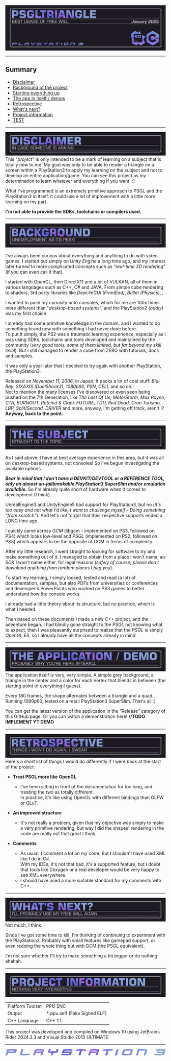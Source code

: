 <img src="https://github.com/RedLinesNT/PSGLTriangle/blob/main/assets/PSGLTriangle-Wide.png">
<hr>

## Summary

<!--ts-->
* [Disclaimer](#disclaimer)
* [Background of the project](#background)
* [Starting everything up](#the-subject)
* [The app in itself / demos](#demos)
* [Retrospective](#retrospective)
* [What's next?](#whats-next)
* [Project information](#project-information)
* <a href="#retrospective">TEST</a>
<!--te-->
<hr>

<img src="https://github.com/RedLinesNT/PSGLTriangle/blob/main/assets/PSGLTriangle-SECTION01.png" id="disclaimer">

<div>
This "<i>project</i>" is only intended to be a mark of learning on a subject that is totally new to me.
My goal was only to be able to render a triangle on a screen within a PlayStation3 to apply my learning 
on the subject and not to develop an entire application/game.
You can see this project as my determination to learn whatever and everything if you want. :)

What I've programmed is an extremely primitive approach to PSGL and the PlayStation3 in itself.
It could use a lot of improvement with a little more learning on my part.

<strong>I'm not able to provide the SDKs, toolchains or compilers used.</strong>
</div>
<hr>

<img src="https://github.com/RedLinesNT/PSGLTriangle/blob/main/assets/PSGLTriangle-SECTION02.png" id="background">

<div>
<p>I've always been curious about everything and anything to do with video games. 
I started out simply on <i>Unity Engine</i> a long time ago, and my interest later turned 
to more complicated concepts such as “<i>real-time 3D rendering</i>” (if you can even call it that).<br/>

I started with OpenGL, then DirectX11 and a bit of VULKAN, all of them in various languages such as C++, C# and JAVA. 
From simple cube rendering to shaders, 3rd party libraries like <i>Dear.ImGUI (FrontEnd)</i>, <i>Bullet (Physics)</i>, ..</p>
</div>

<div>
<p>I wanted to push my curiosity onto consoles, 
which for me are 100x times more different than "<i>desktop-based systems</i>", and the PlayStation2 (<i>oddly</i>) was my first choice.</p>

<p>I already had some primitive knowledge in the domain, and I wanted to do something brand new with something I had never done before.<br/>
To put it simply, the PS2 was a traumatic learning experience, especially as I was using SDKs, toolchains and tools developed 
and maintained by the community (<i>very good tools, some of them limited, but far beyond my skill level</i>). 
But I still managed to render a cube from ZERO with tutorials, docs and samples.</p>
</div>

<div>
<p>It was only a year later that I decided to try again with another PlayStation, the PlayStation3.</p>

<p>Released on <i>November 11, 2006</i>, in Japan. It packs a lot of cool stuff: 
<i>Blu-Ray</i>, <i>SIXAXIS (DualShock3)</i>, <i>1080p60</i>, <i>PSN</i>, <i>CELL</i> and so on.<br/>
Not to mention the many licenses I've discovered or even seen being pushed on the 7th Generation, 
like <i>The Last Of Us, MotorStorm, Max Payne, GTA, BURNOUT, Ratchet & Clank FUTURE, TDU, Red Dead, 
Gran Turismo, LBP, Split/Second, DRIVER</i> and more, anyway, I'm getting off track, aren't I?<br/>
<strong>Anyway, back to the point.</strong></p>
</div>
<hr>

<img src="https://github.com/RedLinesNT/PSGLTriangle/blob/main/assets/PSGLTriangle-SECTION03.png" id="the-subject">

<div>
<p>As I said above, I have at best average experience in this area, 
but it was all on desktop-based systems, not consoles! So I've begun investigating the available options.</p>
<strong><i>Bear in mind that I don't have a DEVKIT/DEVTOOL or a REFERENCE TOOL, 
only an almost un-jailbreakable PlayStation3 SuperSlim and/or emulation available.</i></strong>
So I'm already quite short of hardware when it comes to development (I think).<br/>

UnrealEngine3 and UnityEngine5 had support for PlayStation3, 
but no (<i>it's too easy and not what I'd like, I want to challenge myself - Doing something "from scratch"</i>).
And let's not forgot that their respective supports ended a LONG time ago.

I quickly came across <i>GCM</i> (libgcm - implemented on PS3, followed on PS4) 
which looks low-level and <i>PSGL</i> (implemented on PS2, followed on PS3) which appears to be 
the opposite of GCM in terms of complexity.

After my little research, I went straight to looking for software to try and make something out of it. 
I managed to obtain from a place I won't name, an <i>SDK</i> I won't name either, for legal reasons (<i>safely of course, 
please don't download anything from random places I beg you</i>).


To start my learning, I simply looked, tested and read (a lot) of documentation, samples,
but also PDFs from universities or conferences and developer's PowerPoints who worked on PS3 games 
to better understand how the console works. 

I already had a little theory about its structure, but no practice, which is what I needed.

Then based on these documents I made a new C++ project, and the adventure began.
I had blindly gone straight to the <i>PSGL</i> not knowing what to expect, then I was pleasantly 
surprised to realize that the <i>PSGL</i> is simply <i>OpenGL ES</i>, so I already have all the concepts already in mind.
</div>
<hr>

<img src="https://github.com/RedLinesNT/PSGLTriangle/blob/main/assets/PSGLTriangle-SECTION04.png" id="demos">

<div>
The application itself is very, very simple.
A simple grey background, a triangle in the center and a color for each Vertex that blends in between
(the starting point of everything I guess).

Every 180 frames, the shape alternates between a triangle and a quad.
Running 1080p60, tested on a retail PlayStation3 SuperSlim.
That's all :)

You can get the latest version of the application in the “Release” category of this GitHub page.
Or you can watch a demonstration here! <strong>//TODO IMPLEMENT YT DEMO</strong>
</div>
<hr>
<img src="https://github.com/RedLinesNT/PSGLTriangle/blob/main/assets/PSGLTriangle-SECTION05.png" id="retrospective">

<div>
Here's a short list of things I would do differently if I were back at the start of the project:</div>

<!--ts-->
* <strong>Treat PSGL more like OpenGL</strong>
  * I've been sitting in front of the documentation for too long, and treating the two as totally different.<br/>
    In practice, it's like using OpenGL with different bindings than GLFW or GLuT.
  
* <strong>An improved structure</strong>
  * It's not really a problem, given that my objective was simply to make a very 
    primitive rendering, but way I did the shapes' rendering in the code are 
    really not that great I think.

* <strong>Comments</strong>
    * As usual, I comment a lot on my code. But I shouldn't have used XML like I do in C#.<br/>
      With my IDEs, it's not that bad, it's a supported feature, but I doubt that tools like Doxygen 
      or a real developer would be very happy to see XML everywhere. 
    * I should have used a more suitable standard for my comments with C++.
<!--te-->
<hr>

<img src="https://github.com/RedLinesNT/PSGLTriangle/blob/main/assets/PSGLTriangle-SECTION06.png" id="whats-next">

<div>
Not much, I think.

Since I've got some time to kill, I'm thinking of continuing to experiment with the PlayStation3. 
Probably with small features like gamepad support, or even redoing the whole thing but with GCM (the PSGL equivalent).

I'm not sure whether I'll try to make something a bit bigger or do nothing ahahah.
</div>
<hr>
<img src="https://github.com/RedLinesNT/PSGLTriangle/blob/main/assets/PSGLTriangle-SECTION07.png" id="project-information">
<table>
    <tr>
        <td>Platform Toolset</td>
        <td>PPU SNC</td>
    </tr>
    <tr>
        <td>Output</td>
        <td>*.ppu.self (Fake Signed ELF)</td>
    </tr>
    <tr>
        <td>C++ Language</td>
        <td>C++ 11</td>
    </tr>
</table>

<p>This project was developed and compiled on Windows 10 using 
JetBrains Rider 2024.3.3 and Visual Studio 2013 ULTIMATE.</p>
<hr>

<div align="center"><img src="https://github.com/RedLinesNT/PSGLTriangle/blob/main/assets/logo_FAT2006.png" height="20" width="auto"></div>

